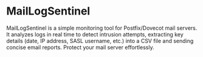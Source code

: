 # MailLogSentinel
MailLogSentinel is a simple monitoring tool for Postfix/Dovecot mail servers. It analyzes logs in real time to detect intrusion attempts, extracting key details (date, IP address, SASL username, etc.) into a CSV file and sending concise email reports. Protect your mail server effortlessly.
